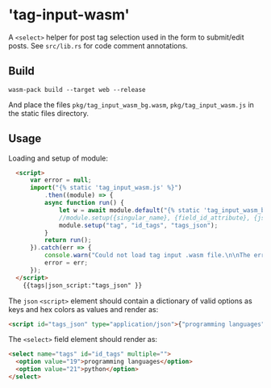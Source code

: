 # 'tag-input-wasm'

A `<select>` helper for post tag selection used in the form to submit/edit
posts. See `src/lib.rs` for code comment annotations.

## Build

```shell
wasm-pack build --target web --release
```

And place the files `pkg/tag_input_wasm_bg.wasm`, `pkg/tag_input_wasm.js` in
the static files directory.

## Usage

Loading and setup of module:

```html
  <script>
      var error = null;
      import("{% static 'tag_input_wasm.js' %}")
          .then((module) => {
          async function run() {
              let w = await module.default("{% static 'tag_input_wasm_bg.wasm' %}");
              //module.setup({singular_name}, {field_id_attribute}, {json_id_attribute});
              module.setup("tag", "id_tags", "tags_json");
          }
          return run();
      }).catch(err => {
          console.warn("Could not load tag input .wasm file.\n\nThe error is saved in the global variable `error` for more details. The page and submission form will still work.\n\nYou can use `console.dir(error)` to see what happened.");
          error = err;
      });
  </script>
    {{tags|json_script:"tags_json" }}
```

The `json` `<script>` element should contain a dictionary of valid options as keys and hex colors as values and render as:

```html
<script id="tags_json" type="application/json">{"programming languages": "#ffffff", "python": "#3776ab", }</script>
```

The `<select>` field element should render as:

```html
<select name="tags" id="id_tags" multiple="">
  <option value="19">programming languages</option>
  <option value="21">python</option>
</select>
```
